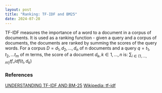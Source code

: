 ```yaml
---
layout: post
title: "Ranking: TF-IDF and BM25"
date: 2024-07-28
---
```

TF-IDF measures the importance of a word to a document in a corpus of documents. It is used as a ranking function - given a query and a corpus of documents, the documents are ranked by summing the scores of the query words. 
For a corpus <span>$D={d_1, d_2, ..., d_n}$</span> of n documents and a query $q={t_1, t_2, ... t_m}$ of m terms, the score of a document $d_k, k \in {1, ..., n}$ is: $\sum_{i \in \{1, ..., m\}} tf\_idf(t_i, d_k)$



### References
[UNDERSTANDING TF-IDF AND BM-25](https://kmwllc.com/index.php/2020/03/20/understanding-tf-idf-and-bm-25/)
[Wikipedia: tf-idf](https://en.wikipedia.org/wiki/Tf%E2%80%93idf#)
